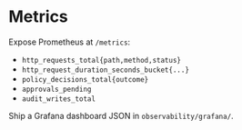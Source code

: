 # Metrics

Expose Prometheus at `/metrics`:
- `http_requests_total{path,method,status}`
- `http_request_duration_seconds_bucket{...}`
- `policy_decisions_total{outcome}`
- `approvals_pending`
- `audit_writes_total`

Ship a Grafana dashboard JSON in `observability/grafana/`.